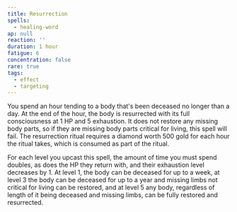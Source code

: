 ```yaml
---
title: Resurrection
spells:
  - healing-word
ap: null
reaction: ''
duration: 1 hour
fatigue: 6
concentration: false
rare: true
tags:
  - effect
  - targeting
---
```

You spend an hour tending to a body that's been deceased no longer than a day. At the end of the hour, the body is resurrected with its full consciousness at 1 HP and 5 exhaustion. It does not restore any missing body parts, so if they are missing body parts critical for living, this spell will fail. The resurrection ritual requires a diamond worth 500 gold for each hour the ritual takes, which is consumed as part of the ritual.

For each level you upcast this spell, the amount of time you must spend doubles, as does the HP they return with, and their exhaustion level decreases by 1. At level 1, the body can be deceased for up to a week, at level 3 the body can be deceased for up to a year and missing limbs not critical for living can be restored, and at level 5 any body, regardless of length of it being deceased and missing limbs, can be fully restored and resurrected.
